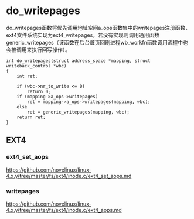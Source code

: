 # do_writepages

do_writepages函数将优先调用地址空间a_ops函数集中的writepages注册函数，ext4文件系统实现为ext4_writepages，若没有实现则调用通用函数generic_writepages（该函数在后台赃页回刷进程wb_workfn函数调用流程中也会被调用来执行回写操作）。

```
int do_writepages(struct address_space *mapping, struct writeback_control *wbc)
{
	int ret;

	if (wbc->nr_to_write <= 0)
		return 0;
	if (mapping->a_ops->writepages)
		ret = mapping->a_ops->writepages(mapping, wbc);
	else
		ret = generic_writepages(mapping, wbc);
	return ret;
}
```

## EXT4

### ext4_set_aops

https://github.com/novelinux/linux-4.x.y/tree/master/fs/ext4/inode.c/ext4_set_aops.md

### writepages

https://github.com/novelinux/linux-4.x.y/tree/master/fs/ext4/inode.c/ext4_aops.md
